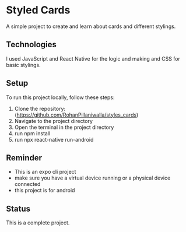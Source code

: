 # Styled Cards

A simple project to create and learn about cards and different stylings.

## Technologies

I used JavaScript and React Native for the logic and making and CSS for basic stylings.

## Setup

To run this project locally, follow these steps:
1. Clone the repository: (https://github.com/RohanPillaniwalla/styles_cards)
2. Navigate to the project directory
3. Open the terminal in the project directory
4. run npm install
5. run npx react-native run-android

## Reminder

- This is an expo cli project
- make sure you have a virtual device running or a physical device connected
- this project is for android 

## Status

This is a complete project.
